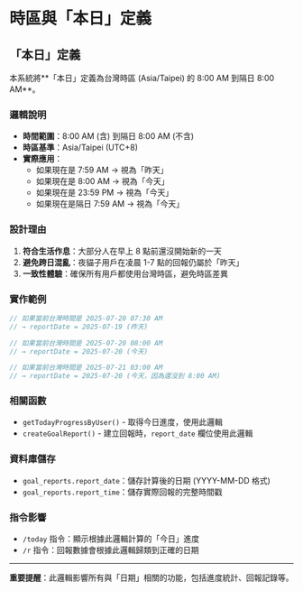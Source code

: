 # 時區與「本日」定義

## 「本日」定義

本系統將**「本日」定義為台灣時區 (Asia/Taipei) 的 8:00 AM 到隔日 8:00 AM**。

### 邏輯說明

- **時間範圍**：8:00 AM (含) 到隔日 8:00 AM (不含)
- **時區基準**：Asia/Taipei (UTC+8)
- **實際應用**：
  - 如果現在是 7:59 AM → 視為「昨天」
  - 如果現在是 8:00 AM → 視為「今天」
  - 如果現在是 23:59 PM → 視為「今天」
  - 如果現在是隔日 7:59 AM → 視為「今天」

### 設計理由

1. **符合生活作息**：大部分人在早上 8 點前還沒開始新的一天
2. **避免跨日混亂**：夜貓子用戶在凌晨 1-7 點的回報仍屬於「昨天」
3. **一致性體驗**：確保所有用戶都使用台灣時區，避免時區差異

### 實作範例

```javascript
// 如果當前台灣時間是 2025-07-20 07:30 AM
// → reportDate = 2025-07-19 (昨天)

// 如果當前台灣時間是 2025-07-20 08:00 AM
// → reportDate = 2025-07-20 (今天)

// 如果當前台灣時間是 2025-07-21 03:00 AM  
// → reportDate = 2025-07-20 (今天，因為還沒到 8:00 AM)
```

### 相關函數

- `getTodayProgressByUser()` - 取得今日進度，使用此邏輯
- `createGoalReport()` - 建立回報時，`report_date` 欄位使用此邏輯

### 資料庫儲存

- `goal_reports.report_date`：儲存計算後的日期 (YYYY-MM-DD 格式)
- `goal_reports.report_time`：儲存實際回報的完整時間戳

### 指令影響

- `/today` 指令：顯示根據此邏輯計算的「今日」進度
- `/r` 指令：回報數據會根據此邏輯歸類到正確的日期

---

**重要提醒**：此邏輯影響所有與「日期」相關的功能，包括進度統計、回報記錄等。